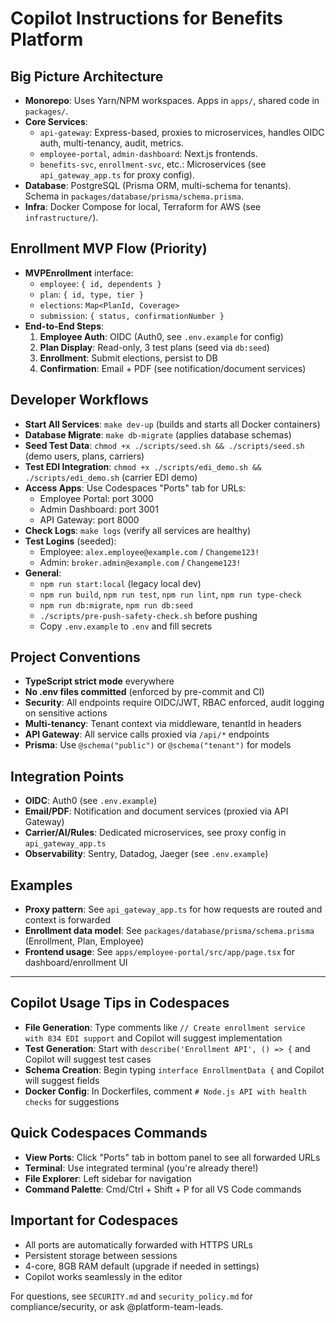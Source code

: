 # Copilot Instructions for Benefits Platform

## Big Picture Architecture
- **Monorepo**: Uses Yarn/NPM workspaces. Apps in `apps/`, shared code in `packages/`.
- **Core Services**:
  - `api-gateway`: Express-based, proxies to microservices, handles OIDC auth, multi-tenancy, audit, metrics.
  - `employee-portal`, `admin-dashboard`: Next.js frontends.
  - `benefits-svc`, `enrollment-svc`, etc.: Microservices (see `api_gateway_app.ts` for proxy config).
- **Database**: PostgreSQL (Prisma ORM, multi-schema for tenants). Schema in `packages/database/prisma/schema.prisma`.
- **Infra**: Docker Compose for local, Terraform for AWS (see `infrastructure/`).

## Enrollment MVP Flow (Priority)
- **MVPEnrollment** interface:
  - `employee`: `{ id, dependents }`
  - `plan`: `{ id, type, tier }`
  - `elections`: `Map<PlanId, Coverage>`
  - `submission`: `{ status, confirmationNumber }`
- **End-to-End Steps**:
  1. **Employee Auth**: OIDC (Auth0, see `.env.example` for config)
  2. **Plan Display**: Read-only, 3 test plans (seed via `db:seed`)
  3. **Enrollment**: Submit elections, persist to DB
  4. **Confirmation**: Email + PDF (see notification/document services)

## Developer Workflows

- **Start All Services**: `make dev-up` (builds and starts all Docker containers)
- **Database Migrate**: `make db-migrate` (applies database schemas)
- **Seed Test Data**: `chmod +x ./scripts/seed.sh && ./scripts/seed.sh` (demo users, plans, carriers)
- **Test EDI Integration**: `chmod +x ./scripts/edi_demo.sh && ./scripts/edi_demo.sh` (carrier EDI demo)
- **Access Apps**: Use Codespaces "Ports" tab for URLs:
  - Employee Portal: port 3000
  - Admin Dashboard: port 3001
  - API Gateway: port 8000
- **Check Logs**: `make logs` (verify all services are healthy)
- **Test Logins** (seeded):
  - Employee: `alex.employee@example.com` / `Changeme123!`
  - Admin: `broker.admin@example.com` / `Changeme123!`
- **General**:
  - `npm run start:local` (legacy local dev)
  - `npm run build`, `npm run test`, `npm run lint`, `npm run type-check`
  - `npm run db:migrate`, `npm run db:seed`
  - `./scripts/pre-push-safety-check.sh` before pushing
  - Copy `.env.example` to `.env` and fill secrets

## Project Conventions
- **TypeScript strict mode** everywhere
- **No .env files committed** (enforced by pre-commit and CI)
- **Security**: All endpoints require OIDC/JWT, RBAC enforced, audit logging on sensitive actions
- **Multi-tenancy**: Tenant context via middleware, tenantId in headers
- **API Gateway**: All service calls proxied via `/api/*` endpoints
- **Prisma**: Use `@schema("public")` or `@schema("tenant")` for models

## Integration Points
- **OIDC**: Auth0 (see `.env.example`)
- **Email/PDF**: Notification and document services (proxied via API Gateway)
- **Carrier/AI/Rules**: Dedicated microservices, see proxy config in `api_gateway_app.ts`
- **Observability**: Sentry, Datadog, Jaeger (see `.env.example`)

## Examples
- **Proxy pattern**: See `api_gateway_app.ts` for how requests are routed and context is forwarded
- **Enrollment data model**: See `packages/database/prisma/schema.prisma` (Enrollment, Plan, Employee)
- **Frontend usage**: See `apps/employee-portal/src/app/page.tsx` for dashboard/enrollment UI

---

## Copilot Usage Tips in Codespaces

- **File Generation**: Type comments like `// Create enrollment service with 834 EDI support` and Copilot will suggest implementation
- **Test Generation**: Start with `describe('Enrollment API', () => {` and Copilot will suggest test cases
- **Schema Creation**: Begin typing `interface EnrollmentData {` and Copilot will suggest fields
- **Docker Config**: In Dockerfiles, comment `# Node.js API with health checks` for suggestions

## Quick Codespaces Commands

- **View Ports**: Click "Ports" tab in bottom panel to see all forwarded URLs
- **Terminal**: Use integrated terminal (you're already there!)
- **File Explorer**: Left sidebar for navigation
- **Command Palette**: Cmd/Ctrl + Shift + P for all VS Code commands

## Important for Codespaces

- All ports are automatically forwarded with HTTPS URLs
- Persistent storage between sessions
- 4-core, 8GB RAM default (upgrade if needed in settings)
- Copilot works seamlessly in the editor

For questions, see `SECURITY.md` and `security_policy.md` for compliance/security, or ask @platform-team-leads.
